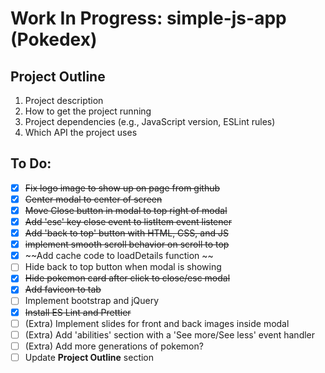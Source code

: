 # Work In Progress: simple-js-app (Pokedex)

## Project Outline 
1. Project description
2. How to get the project running
3. Project dependencies (e.g., JavaScript version, ESLint rules)
4. Which API the project uses

## To Do: 
- [x] ~~Fix logo image to show up on page from github~~
- [x] ~~Center modal to center of screen~~
- [x] ~~Move Close button in modal to top right of modal~~
- [x] ~~Add 'esc' key close event to listItem event listener~~
- [x] ~~Add 'back to top' button with HTML, CSS, and JS~~
- [x] ~~implement smooth scroll behavior on scroll to top~~
- [x] ~~Add cache code to loadDetails function ~~
- [ ] Hide back to top button when modal is showing
- [x] ~~Hide pokemon card after click to close/esc modal~~
- [x] ~~Add favicon to tab~~
- [ ] Implement bootstrap and jQuery
- [x] ~~Install ES Lint and Prettier~~
- [ ] \(Extra) Implement slides for front and back images inside modal
- [ ] \(Extra) Add 'abilities' section with a 'See more/See less' event handler
- [ ] \(Extra) Add more generations of pokemon?
- [ ] Update **Project Outline** section
